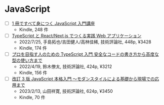 # JavaScript

- [ ] [1 冊ですべて身につく JavaScript 入門講座](https://www.amazon.co.jp/dp/B0BRR4N7SM)
  - Kindle, 248 件
- [ ] [TypeScript と React/Next.js でつくる実践 Web アプリケーション](https://www.amazon.co.jp/dp/B0B74C3TNQ)
  - 2022/7/25, 手島拓也/吉田健人/高林佳稀, 技術評論社, 448p, ¥3428
  - Kindle, 174 件
- [ ] [プロを目指す人のための TypeScript 入門 安全なコードの書き方から高度な型の使い方まで](https://www.amazon.co.jp/dp/B09Y527YPV)
  - 2022/4/19, 鈴木僚太, 技術評論社, 424p, ¥3212
  - Kindle, 156 件
- [ ] [改訂 3 版 JavaScript 本格入門 ～モダンスタイルによる基礎から現場での応用まで](https://www.amazon.co.jp/dp/B0BT1CNF1C)
  - 2023/2/13, 山田祥寛, 技術評論社, 624p, ¥3450
  - Kindle, 70 件

